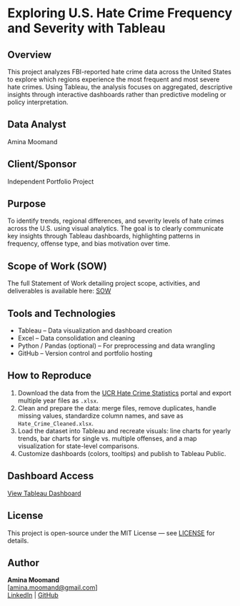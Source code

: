 # Exploring U.S. Hate Crime Frequency and Severity with Tableau

## Overview
This project analyzes FBI-reported hate crime data across the United States to explore which regions experience the most frequent and most severe hate crimes. Using Tableau, the analysis focuses on aggregated, descriptive insights through interactive dashboards rather than predictive modeling or policy interpretation.

## Data Analyst
Amina Moomand

## Client/Sponsor
Independent Portfolio Project

## Purpose
To identify trends, regional differences, and severity levels of hate crimes across the U.S. using visual analytics. The goal is to clearly communicate key insights through Tableau dashboards, highlighting patterns in frequency, offense type, and bias motivation over time.

## Scope of Work (SOW)
The full Statement of Work detailing project scope, activities, and deliverables is available here: [SOW](SOW.pdf)

## Tools and Technologies
- Tableau – Data visualization and dashboard creation  
- Excel – Data consolidation and cleaning  
- Python / Pandas (optional) – For preprocessing and data wrangling  
- GitHub – Version control and portfolio hosting  

## How to Reproduce
1. Download the data from the [UCR Hate Crime Statistics](https://cde.ucr.cjis.gov/LATEST/webapp/#/pages/explorer/crime/hate-crime) portal and export multiple year files as `.xlsx`.  
2. Clean and prepare the data: merge files, remove duplicates, handle missing values, standardize column names, and save as `Hate_Crime_Cleaned.xlsx`.  
3. Load the dataset into Tableau and recreate visuals: line charts for yearly trends, bar charts for single vs. multiple offenses, and a map visualization for state-level comparisons.  
4. Customize dashboards (colors, tooltips) and publish to Tableau Public.  

## Dashboard Access
[View Tableau Dashboard](https://public.tableau.com/app/profile/amina.moomand/viz/ExploringRegionalPatternsinU_S_HateCrimeData/Story1) 

## License
This project is open-source under the MIT License — see [LICENSE](LICENSE) for details.

## Author
**Amina Moomand**  
[amina.moomand@gmail.com]  
[LinkedIn](https://www.linkedin.com/in/aminamoomand/) | [GitHub](https://github.com/aminamoomand)
